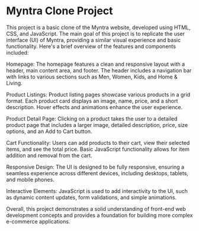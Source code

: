 <div>
  <h1>Myntra Clone Project</h1>
  <p>


This project is a basic clone of the Myntra website, developed using HTML, CSS, and JavaScript. The main goal of this project is to replicate the user interface (UI) of Myntra, providing a similar visual experience and basic functionality. Here's a brief overview of the features and components included:

Homepage: The homepage features a clean and responsive layout with a header, main content area, and footer. The header includes a navigation bar with links to various sections such as Men, Women, Kids, and Home & Living.

Product Listings: Product listing pages showcase various products in a grid format. Each product card displays an image, name, price, and a short description. Hover effects and animations enhance the user experience.

Product Detail Page: Clicking on a product takes the user to a detailed product page that includes a larger image, detailed description, price, size options, and an Add to Cart button.

Cart Functionality: Users can add products to their cart, view their selected items, and see the total price. Basic JavaScript functionality allows for item addition and removal from the cart.

Responsive Design: The UI is designed to be fully responsive, ensuring a seamless experience across different devices, including desktops, tablets, and mobile phones.

Interactive Elements: JavaScript is used to add interactivity to the UI, such as dynamic content updates, form validations, and simple animations.

Overall, this project demonstrates a solid understanding of front-end web development concepts and provides a foundation for building more complex e-commerce applications.
    
  </p>


  
</div>
